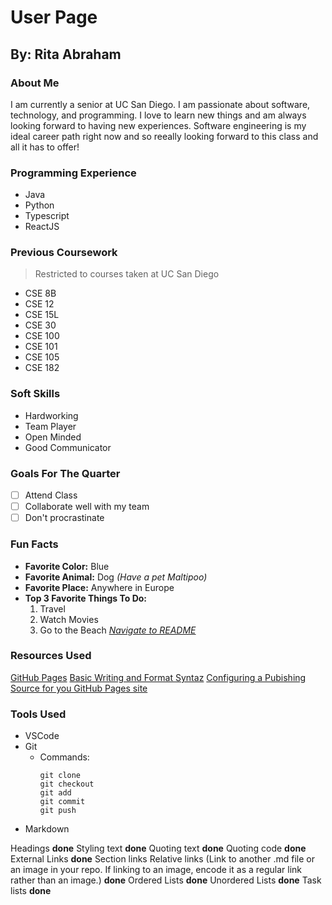 # User Page
## By: Rita Abraham
### About Me
I am currently a senior at UC San Diego. I am passionate about software, technology, and programming. I love to learn new things and am always looking forward to having new experiences. Software engineering is my ideal career path right now and so reeally looking forward to this class and all it has to offer!
### Programming Experience
- Java
- Python
- Typescript
- ReactJS
### Previous Coursework
> Restricted to courses taken at UC San Diego
- CSE 8B
- CSE 12
- CSE 15L
- CSE 30
- CSE 100
- CSE 101
- CSE 105
- CSE 182
### Soft Skills
- Hardworking
- Team Player
- Open Minded
- Good Communicator
### Goals For The Quarter
- [ ] Attend Class
- [ ] Collaborate well with my team
- [ ] Don't procrastinate
### Fun Facts
* __Favorite Color:__ Blue 
* __Favorite Animal:__ Dog _(Have a pet Maltipoo)_
* __Favorite Place:__ Anywhere in Europe
* __Top 3 Favorite Things To Do:__
    1. Travel
    2. Watch Movies
    3. Go to the Beach
_[Navigate to README](README.md)_
### Resources Used
[GitHub Pages](https://pages.github.com/)
[Basic Writing and Format Syntaz](https://docs.github.com/en/get-started/writing-on-github/getting-started-with-writing-and-formatting-on-github/basic-writing-and-formatting-syntax#links)
[Configuring a Pubishing Source for you GitHub Pages site](https://docs.github.com/en/pages/getting-started-with-github-pages/configuring-a-publishing-source-for-your-github-pages-site)
### Tools Used
- VSCode
- Git
  - Commands:
    ```
    git clone
    git checkout
    git add
    git commit
    git push
    ```
- Markdown




Headings __done__
Styling text __done__
Quoting text __done__
Quoting code __done__
External Links __done__
Section links
Relative links (Link to another .md file or an image in your repo. If linking to an image, encode it as a regular link rather than an image.) __done__
Ordered Lists __done__
Unordered Lists __done__
Task lists __done__